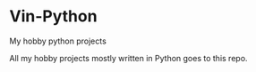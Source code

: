 # Vin-Python
My hobby python projects

All my hobby projects mostly written in Python goes to this repo.
